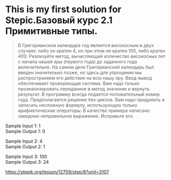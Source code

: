 # This is my first solution for Stepic.Базовый курс 2.1 Примитивные типы.
>В Григорианском календаре год является високосным в двух случаях: либо он кратен 4, но при этом не кратен 100, либо кратен 400.
Реализуйте метод, вычисляющий количество високосных лет с начала нашей эры (первого года) до заданного года включительно. На самом деле Григорианский календарь был введен значительно позже, но здесь для упрощения мы распространяем его действие на всю нашу эру.
Ввод-вывод обеспечивает проверяющая система. Вам надо только проанализировать переданное в метод значение и вернуть результат. В программу всегда подается положительный номер года. Предполагается решение без циклов. Вам надо придумать и записать несложную формулу, использующую только арифметические операторы.
>В качестве примера написано заведомо неправильное выражение. Исправьте его.

Sample Input 1: 1<br>
Sample Output 1: 0 

Sample Input 2: 4 <br>
Sample Output 2: 1

Sample Input 3: 100<br>
Sample Output 3: 24

https://stepik.org/lesson/12759/step/8?unit=3107